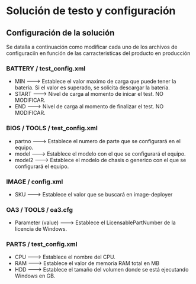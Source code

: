# Solución de testo y configuración

## Configuración de la solución
Se datalla a continuación como modificar cada uno de los archivos de configuraciín en función de las carracteristicas del producto en producción

### BATTERY / test_config.xml
- MIN ---> Establece el valor maximo de carga que puede tener la bateria. Si el valor es superado, se solicita descargar la batería.
- START ---> Nivel de carga al momento de inicar el test. NO MODIFICAR.
- END ---> Nivel de carga al momento de finalizar el test. NO MODIFICAR.

### BIOS / TOOLS / test_config.xml
- partno ---> Establece el numero de parte que se configurará en el equipo.
- model ---> Establece el modelo con el que se configurará el equipo.
- model2 ---> Establece el modelo de chasis o generico con el que se configurará el equipo.

### IMAGE / config.xml
- SKU ---> Establece el valor que se buscará en image-deployer

### OA3 / TOOLS / oa3.cfg
- Parameter (value) ---> Establece el LicensablePartNumber de la licencia de Windows.

### PARTS / test_config.xml
- CPU ---> Establece el nombre del CPU.
- RAM ---> Establece el valor de memoria RAM total en MB
- HDD ---> Establece el tamaño del volumen donde se está ejecutando Windows en GB.

